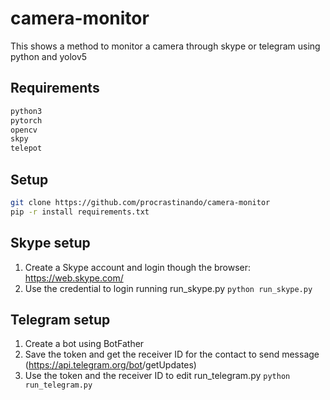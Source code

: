# camera-monitor
This shows a method to monitor a camera through skype or telegram using python and yolov5

## Requirements
```bash
python3
pytorch
opencv
skpy
telepot
```

## Setup
```bash
git clone https://github.com/procrastinando/camera-monitor
pip -r install requirements.txt
```

## Skype setup
1. Create a Skype account and login though the browser: https://web.skype.com/
2. Use the credential to login running run_skype.py
```python run_skype.py```

## Telegram setup
1. Create a bot using BotFather
2. Save the token and get the receiver ID for the contact to send message (https://api.telegram.org/bot<token>/getUpdates)
3. Use the token and the receiver ID to edit run_telegram.py
```python run_telegram.py```

